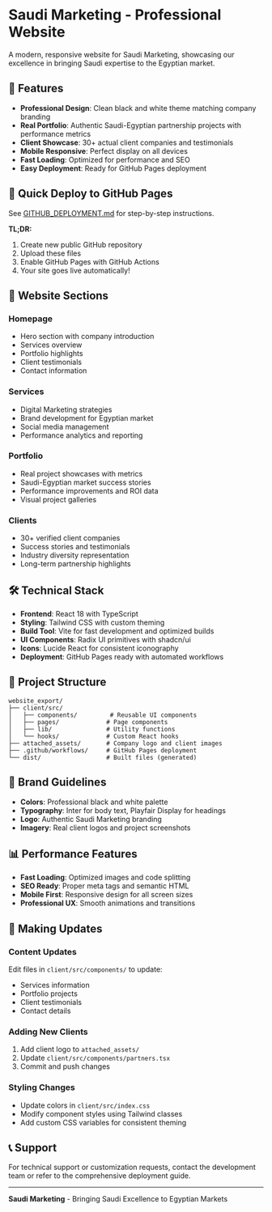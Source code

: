 # Saudi Marketing - Professional Website

A modern, responsive website for Saudi Marketing, showcasing our excellence in bringing Saudi expertise to the Egyptian market.

## 🌟 Features

- **Professional Design**: Clean black and white theme matching company branding
- **Real Portfolio**: Authentic Saudi-Egyptian partnership projects with performance metrics
- **Client Showcase**: 30+ actual client companies and testimonials
- **Mobile Responsive**: Perfect display on all devices
- **Fast Loading**: Optimized for performance and SEO
- **Easy Deployment**: Ready for GitHub Pages deployment

## 🚀 Quick Deploy to GitHub Pages

See [GITHUB_DEPLOYMENT.md](./GITHUB_DEPLOYMENT.md) for step-by-step instructions.

**TL;DR:**
1. Create new public GitHub repository
2. Upload these files
3. Enable GitHub Pages with GitHub Actions
4. Your site goes live automatically!

## 📱 Website Sections

### Homepage
- Hero section with company introduction
- Services overview
- Portfolio highlights
- Client testimonials
- Contact information

### Services
- Digital Marketing strategies
- Brand development for Egyptian market
- Social media management
- Performance analytics and reporting

### Portfolio
- Real project showcases with metrics
- Saudi-Egyptian market success stories
- Performance improvements and ROI data
- Visual project galleries

### Clients
- 30+ verified client companies
- Success stories and testimonials
- Industry diversity representation
- Long-term partnership highlights

## 🛠 Technical Stack

- **Frontend**: React 18 with TypeScript
- **Styling**: Tailwind CSS with custom theming
- **Build Tool**: Vite for fast development and optimized builds
- **UI Components**: Radix UI primitives with shadcn/ui
- **Icons**: Lucide React for consistent iconography
- **Deployment**: GitHub Pages ready with automated workflows

## 📁 Project Structure

```
website_export/
├── client/src/
│   ├── components/         # Reusable UI components
│   ├── pages/             # Page components
│   ├── lib/               # Utility functions
│   └── hooks/             # Custom React hooks
├── attached_assets/       # Company logo and client images
├── .github/workflows/     # GitHub Pages deployment
└── dist/                  # Built files (generated)
```

## 🎨 Brand Guidelines

- **Colors**: Professional black and white palette
- **Typography**: Inter for body text, Playfair Display for headings
- **Logo**: Authentic Saudi Marketing branding
- **Imagery**: Real client logos and project screenshots

## 📊 Performance Features

- **Fast Loading**: Optimized images and code splitting
- **SEO Ready**: Proper meta tags and semantic HTML
- **Mobile First**: Responsive design for all screen sizes
- **Professional UX**: Smooth animations and transitions

## 🔄 Making Updates

### Content Updates
Edit files in `client/src/components/` to update:
- Services information
- Portfolio projects
- Client testimonials
- Contact details

### Adding New Clients
1. Add client logo to `attached_assets/`
2. Update `client/src/components/partners.tsx`
3. Commit and push changes

### Styling Changes
- Update colors in `client/src/index.css`
- Modify component styles using Tailwind classes
- Add custom CSS variables for consistent theming

## 📞 Support

For technical support or customization requests, contact the development team or refer to the comprehensive deployment guide.

---

**Saudi Marketing** - Bringing Saudi Excellence to Egyptian Markets